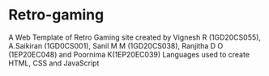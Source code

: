 # Retro-gaming

A Web Template of Retro Gaming site created by  Vignesh R (1GD20CS055), A.Saikiran (1GD0CS001), Sanil M M (1GD20CS038), Ranjitha D O (1EP20EC048) and Poornima K(1EP20EC039)
Languages used to create HTML, CSS and JavaScript 

